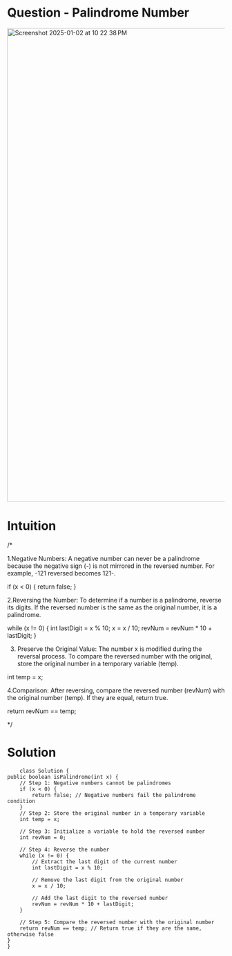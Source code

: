 # Question - Palindrome Number

<img width="1095" alt="Screenshot 2025-01-02 at 10 22 38 PM" src="https://github.com/user-attachments/assets/498fc1ad-2df0-4ac6-9280-d6f5d802583e" />

# Intuition

/*

1.Negative Numbers:
A negative number can never be a palindrome because the negative sign (-) is not mirrored in the reversed number. For example, -121 reversed becomes 121-.

if (x < 0) {
    return false;
}

2.Reversing the Number:
To determine if a number is a palindrome, reverse its digits. If the reversed number is the same as the original number, it is a palindrome.

while (x != 0) {
    int lastDigit = x % 10;
    x = x / 10;
    revNum = revNum * 10 + lastDigit;
}


3. Preserve the Original Value:
The number x is modified during the reversal process. To compare the reversed number with the original, store the original number in a temporary variable (temp).
    
int temp = x;

4.Comparison:
After reversing, compare the reversed number (revNum) with the original number (temp). If they are equal, return true.

return revNum == temp;

*/

# Solution

        class Solution {
    public boolean isPalindrome(int x) {
        // Step 1: Negative numbers cannot be palindromes
        if (x < 0) {
            return false; // Negative numbers fail the palindrome condition
        }
        // Step 2: Store the original number in a temporary variable
        int temp = x;

        // Step 3: Initialize a variable to hold the reversed number
        int revNum = 0;

        // Step 4: Reverse the number
        while (x != 0) {
            // Extract the last digit of the current number
            int lastDigit = x % 10;

            // Remove the last digit from the original number
            x = x / 10;

            // Add the last digit to the reversed number
            revNum = revNum * 10 + lastDigit;
        }

        // Step 5: Compare the reversed number with the original number
        return revNum == temp; // Return true if they are the same, otherwise false
    }
    }


